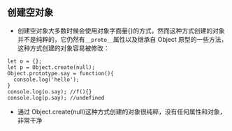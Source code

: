 ## 创建空对象

- 创建空对象大多数时候会使用对象字面量{}的方式，然而这种方式创建的对象并不是纯粹的，它仍然有`__proto__`属性以及继承自 Object 原型的一些方法，这种方式创建的对象容易被修改：

```
let o = {};
let p = Object.create(null);
Object.prototype.say = function(){
  console.log('hello');
}
console.log(o.say); //f(){}
console.log(p.say); //undefined
```

- 通过 Object.create(null)这种方式创建的对象很纯粹，没有任何属性和对象，非常干净
